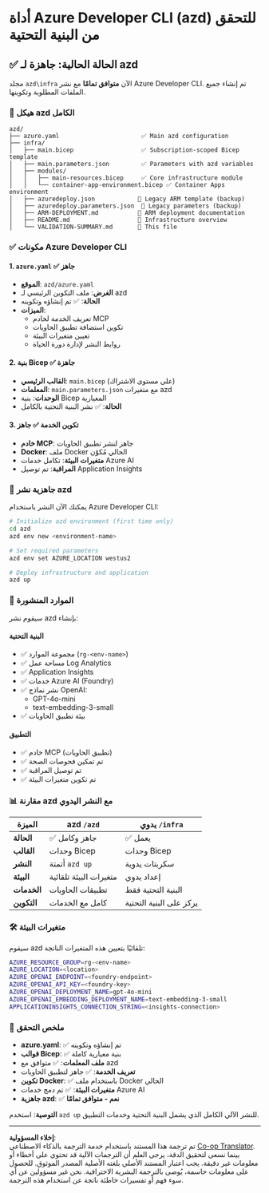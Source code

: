 <!--
CO_OP_TRANSLATOR_METADATA:
{
  "original_hash": "20ed201aa472e9936f4e0c5144626011",
  "translation_date": "2025-09-30T12:51:05+00:00",
  "source_file": "azd/infra/VALIDATION-SUMMARY.md",
  "language_code": "ar"
}
-->
# أداة Azure Developer CLI (azd) للتحقق من البنية التحتية

## ✅ **الحالة الحالية: جاهزة لـ azd**

مجلد `azd\infra` الآن **متوافق تمامًا** مع نشر Azure Developer CLI. تم إنشاء جميع الملفات المطلوبة وتكوينها.

### 📁 **هيكل azd الكامل**
```
azd/
├── azure.yaml                       ✅ Main azd configuration
├── infra/
│   ├── main.bicep                   ✅ Subscription-scoped Bicep template
│   ├── main.parameters.json         ✅ Parameters with azd variables
│   ├── modules/
│   │   ├── main-resources.bicep     ✅ Core infrastructure module
│   │   └── container-app-environment.bicep ✅ Container Apps environment
│   ├── azuredeploy.json            📄 Legacy ARM template (backup)
│   ├── azuredeploy.parameters.json  📄 Legacy parameters (backup)
│   ├── ARM-DEPLOYMENT.md           📄 ARM deployment documentation
│   ├── README.md                   📄 Infrastructure overview
│   └── VALIDATION-SUMMARY.md       📝 This file
```

### ✅ **مكونات Azure Developer CLI**

#### 1. `azure.yaml` ✅ **جاهز**
- **الموقع**: `azd/azure.yaml`
- **الغرض**: ملف التكوين الرئيسي لـ azd
- **الحالة**: ✅ تم إنشاؤه وتكوينه
- **الميزات**:
  - تعريف الخدمة لخادم MCP
  - تكوين استضافة تطبيق الحاويات
  - تعيين متغيرات البيئة
  - روابط النشر لإدارة دورة الحياة

#### 2. **بنية Bicep** ✅ **جاهزة**
- **القالب الرئيسي**: `main.bicep` (على مستوى الاشتراك)
- **المعلمات**: `main.parameters.json` مع متغيرات azd
- **الوحدات**: بنية Bicep المعيارية
- **الحالة**: ✅ نشر البنية التحتية بالكامل

#### 3. **تكوين الخدمة** ✅ **جاهز**
- **خادم MCP**: جاهز لنشر تطبيق الحاويات
- **Docker**: ملف Docker الحالي مُكوّن
- **متغيرات البيئة**: تكامل خدمات Azure AI
- **المراقبة**: تم توصيل Application Insights

### 🚀 **جاهزية نشر azd**

يمكنك الآن النشر باستخدام Azure Developer CLI:

```bash
# Initialize azd environment (first time only)
cd azd
azd env new <environment-name>

# Set required parameters
azd env set AZURE_LOCATION westus2

# Deploy infrastructure and application
azd up
```

### 🎯 **الموارد المنشورة**

سيقوم نشر azd بإنشاء:

#### **البنية التحتية** 
- ✅ مجموعة الموارد (`rg-<env-name>`)
- ✅ مساحة عمل Log Analytics
- ✅ Application Insights
- ✅ خدمات Azure AI (Foundry)
- ✅ نشر نماذج OpenAI:
  - GPT-4o-mini
  - text-embedding-3-small
- ✅ بيئة تطبيق الحاويات

#### **التطبيق**
- ✅ خادم MCP (تطبيق الحاويات)
- ✅ تم تمكين فحوصات الصحة
- ✅ تم توصيل المراقبة
- ✅ تم تكوين متغيرات البيئة

### 📊 **مقارنة azd مع النشر اليدوي**

| الميزة | azd `/azd` | يدوي `/infra` |
|--------|------------|---------------|
| **الحالة** | ✅ جاهز وكامل | ✅ يعمل |
| **القالب** | وحدات Bicep | وحدات Bicep |
| **النشر** | أتمتة `azd up` | سكربتات يدوية |
| **البيئة** | متغيرات البيئة تلقائية | إعداد يدوي |
| **الخدمات** | تطبيقات الحاويات | البنية التحتية فقط |
| **التكوين** | كامل مع الخدمات | يركز على البنية التحتية |

### 🛠️ **متغيرات البيئة**

سيقوم azd تلقائيًا بتعيين هذه المتغيرات الناتجة:

```bash
AZURE_RESOURCE_GROUP=rg-<env-name>
AZURE_LOCATION=<location>
AZURE_OPENAI_ENDPOINT=<foundry-endpoint>
AZURE_OPENAI_API_KEY=<foundry-key>
AZURE_OPENAI_DEPLOYMENT_NAME=gpt-4o-mini
AZURE_OPENAI_EMBEDDING_DEPLOYMENT_NAME=text-embedding-3-small
APPLICATIONINSIGHTS_CONNECTION_STRING=<insights-connection>
```

### 🚨 **ملخص التحقق**

- **azure.yaml**: ✅ تم إنشاؤه وتكوينه
- **قوالب Bicep**: ✅ بنية معيارية كاملة
- **ملف المعلمات**: ✅ متوافق مع azd
- **تعريف الخدمة**: ✅ جاهز لتطبيق الحاويات
- **تكوين Docker**: ✅ باستخدام ملف Docker الحالي
- **متغيرات البيئة**: ✅ تم دمج خدمات Azure AI
- **جاهزية azd**: ✅ **نعم - متوافق تمامًا**

**التوصية**: استخدم `azd up` للنشر الآلي الكامل الذي يشمل البنية التحتية وخدمات التطبيق.

---

**إخلاء المسؤولية**:  
تم ترجمة هذا المستند باستخدام خدمة الترجمة بالذكاء الاصطناعي [Co-op Translator](https://github.com/Azure/co-op-translator). بينما نسعى لتحقيق الدقة، يرجى العلم أن الترجمات الآلية قد تحتوي على أخطاء أو معلومات غير دقيقة. يجب اعتبار المستند الأصلي بلغته الأصلية المصدر الموثوق. للحصول على معلومات حاسمة، يُوصى بالترجمة البشرية الاحترافية. نحن غير مسؤولين عن أي سوء فهم أو تفسيرات خاطئة ناتجة عن استخدام هذه الترجمة.